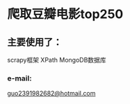 # 爬取豆瓣电影top250

## 主要使用了：
   scrapy框架
   XPath
   MongoDB数据库








### e-mail:
guo2391982682@hotmail.com

